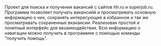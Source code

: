 Проект для поиска и получения вакансий с сайтов hh.ru и superjob.ru.
Программа позволяет получать вакансийй и просматривать основную информацию о них, сохранять интересующие в избранное и так же просматривать сохраненные вкакансии.
Реализован простой и понятный интерфейс для ввзаимодействия. Всю информацию о навигации можно получить в программне с помощью команды "получить помощь".
